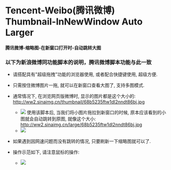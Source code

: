 Tencent-Weibo(腾讯微博) Thumbnail-InNewWindow Auto Larger
==============
#### 腾讯微博-缩略图-在新窗口打开时-自动跳转大图

### 以下为新浪微博同功能脚本的说明，腾讯微博脚本功能与此一致

- 请搭配具有"超级拖拽"功能的浏览器使用, 或者配合快捷键使用, 超级方便.
- 只需按住微博图片一拖, 就可以在新窗口查看大图了, 支持多图模式.

- 通常情况下, 在浏览网页版微博时, 显示的图片都是这个大小的:
http://ww2.sinaimg.cn/thumbnail/68b5235ftw1dl2nndt86bj.jpg
  - ![](https://raw.githubusercontent.com/zheung/userscript/master/greasyfork/4796/preview01.jpg)
使用该脚本后, 当我们将小图片拖拉到新窗口的时候, 原本应该看到的小图就会自动跳转到原图, 就像这个大小:
http://ww2.sinaimg.cn/large/68b5235ftw1dl2nndt86bj.jpg
  - ![](https://raw.githubusercontent.com/zheung/userscript/master/greasyfork/4796/preview02.jpg)

- 如果遇到因网速问题而没有跳转的情况, 只要刷新一下缩略图就可以了.

- 操作示范如下, 请注意鼠标的操作:
  - ![](https://raw.githubusercontent.com/zheung/userscript/master/greasyfork/4796/preview03.gif)